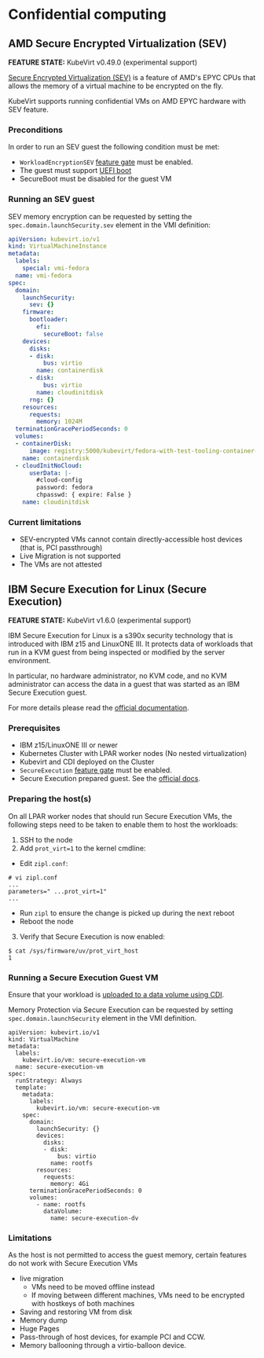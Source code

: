 # Confidential computing

## AMD Secure Encrypted Virtualization (SEV)

**FEATURE STATE:** KubeVirt v0.49.0 (experimental support)

[Secure Encrypted Virtualization (SEV)](https://developer.amd.com/sev/) is a feature of AMD's EPYC CPUs that allows the memory of a virtual machine to be encrypted on the fly.

KubeVirt supports running confidential VMs on AMD EPYC hardware with SEV feature.

### Preconditions

In order to run an SEV guest the following condition must be met:

- `WorkloadEncryptionSEV` [feature gate](../cluster_admin/activating_feature_gates.md#how-to-activate-a-feature-gate) must be enabled.
- The guest must support [UEFI boot](../compute/virtual_hardware.md#biosuefi)
- SecureBoot must be disabled for the guest VM

### Running an SEV guest

SEV memory encryption can be requested by setting the `spec.domain.launchSecurity.sev` element in the VMI definition:

```yaml
apiVersion: kubevirt.io/v1
kind: VirtualMachineInstance
metadata:
  labels:
    special: vmi-fedora
  name: vmi-fedora
spec:
  domain:
    launchSecurity:
      sev: {}
    firmware:
      bootloader:
        efi:
          secureBoot: false
    devices:
      disks:
      - disk:
          bus: virtio
        name: containerdisk
      - disk:
          bus: virtio
        name: cloudinitdisk
      rng: {}
    resources:
      requests:
        memory: 1024M
  terminationGracePeriodSeconds: 0
  volumes:
  - containerDisk:
      image: registry:5000/kubevirt/fedora-with-test-tooling-container-disk:devel
    name: containerdisk
  - cloudInitNoCloud:
      userData: |-
        #cloud-config
        password: fedora
        chpasswd: { expire: False }
    name: cloudinitdisk
```

### Current limitations

- SEV-encrypted VMs cannot contain directly-accessible host devices (that is, PCI passthrough)
- Live Migration is not supported
- The VMs are not attested

## IBM Secure Execution for Linux (Secure Execution)

**FEATURE STATE:** KubeVirt v1.6.0 (experimental support)

IBM Secure Execution for Linux is a s390x security technology that is introduced with IBM z15 and LinuxONE III. It protects data of workloads that run in a KVM guest from being inspected or modified by the server environment.

In particular, no hardware administrator, no KVM code, and no KVM administrator can access the data in a guest that was started as an IBM Secure Execution guest.

For more details please read the [official documentation](https://www.ibm.com/docs/en/linux-on-systems?topic=execution-introduction).

### Prerequisites

- IBM z15/LinuxONE III or newer
- Kubernetes Cluster with LPAR worker nodes (No nested virtualization)
- Kubevirt and CDI deployed on the Cluster
- `SecureExecution` [feature gate](../cluster_admin/activating_feature_gates.md#how-to-activate-a-feature-gate) must be enabled.
- Secure Execution prepared guest. See the [official docs](https://www.ibm.com/docs/en/linux-on-systems?topic=execution-workload-owner-tasks).

### Preparing the host(s)

On all LPAR worker nodes that should run Secure Execution VMs, the following steps need to be taken to enable them to host the workloads:

1. SSH to the node
2. Add `prot_virt=1` to the kernel cmdline:
  - Edit `zipl.conf`:
  ```
  # vi zipl.conf
  ...
  parameters=" ...prot_virt=1"
  ...
  ```
  - Run `zipl` to ensure the change is picked up during the next reboot
  - Reboot the node
3. Verify that Secure Execution is now enabled:
```
$ cat /sys/firmware/uv/prot_virt_host
1
```

### Running a Secure Execution Guest VM

Ensure that your workload is [uploaded to a data volume using CDI](../storage/containerized_data_importer.md#virtctl-image-upload).

Memory Protection via Secure Execution can be requested by setting `spec.domain.launchSecurity` element in the VMI definition.
```
apiVersion: kubevirt.io/v1
kind: VirtualMachine
metadata:
  labels:
    kubevirt.io/vm: secure-execution-vm
  name: secure-execution-vm
spec:
  runStrategy: Always
  template:
    metadata:
      labels:
        kubevirt.io/vm: secure-execution-vm
    spec:
      domain:
        launchSecurity: {}
        devices:
          disks:
          - disk:
              bus: virtio
            name: rootfs
        resources:
          requests:
            memory: 4Gi
      terminationGracePeriodSeconds: 0
      volumes:
        - name: rootfs
          dataVolume:
            name: secure-execution-dv
```
### Limitations

As the host is not permitted to access the guest memory, certain features do not work with Secure Execution VMs
- live migration
  - VMs need to be moved offline instead
  - If moving between different machines, VMs need to be encrypted with hostkeys of both machines
- Saving and restoring VM from disk
- Memory dump
- Huge Pages
- Pass-through of host devices, for example PCI and CCW.
- Memory ballooning through a virtio-balloon device.
